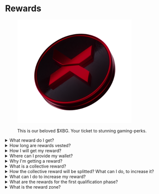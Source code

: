 # Rewards

<figure><img src="../../.gitbook/assets/XBG_Coin_new.png" alt="" width="375"><figcaption><p>This is our beloved $XBG. Your ticket to stunning gaming-perks.</p></figcaption></figure>

<details>

<summary>What reward do I get?</summary>

Based on your point total and the collective goals achieved, you will receive an individual reward in $XBG tokens, as well as a collective reward in $XBG tokens. All rewards are [vested](rewards.md#how-long-are-rewards-vested).



![](../../.gitbook/assets/Rewards.png)

</details>

<details>

<summary>How long are rewards vested?</summary>

coming soon...

</details>

<details>

<summary>How I will get my reward?</summary>

At the conclusion of the qualifier or season, rewards will be sent to the wallet you provided, based on your final rank after the contest has ended. Note: All rewards are [vested](rewards.md#how-long-are-rewards-vested).

</details>

<details>

<summary>Where can I provide my wallet?</summary>

coming soon...

</details>

<details>

<summary>Why I'm getting a reward?</summary>

We reward you in appreciation for your active participation and contribution to the expansion of the XBorg community and for promoting our $XBG token.

</details>

<details>

<summary>What is a collective reward?</summary>

A collective reward is a demonstration of our appreciation for participants' collective effort, where rewards are enhanced upon achieving milestone levels during the season. Depending on your season-ending rank, you will receive an additional reward from the collective pool.

</details>

<details>

<summary>How the collective reward will be splitted? What can I do, to increase it?</summary>

The Split of the collective reward is determined by your ranking and can be collectively augmented by achieving collective milestones or completing flash actions. For more information, please refer to the [rules](rules.md).

</details>

<details>

<summary>What can I do to increase my reward?</summary>

The best way to maximize your reward is through consistency combined with virality. The greater your reach, the higher you'll ascend on the leaderboard.

</details>

<details>

<summary>What are the rewards for the first qualification phase?</summary>

In the first qualification phase, the total rewards sum up to a maximum of 100k XBG, with a portion tied to the successful completion of collective goals.

</details>

<details>

<summary>What is the reward zone?</summary>

coming soon...

</details>

